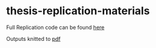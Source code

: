 # thesis-replication-materials

Full Replication code can be found [here](https://github.com/Thiyaghessan/thesis-replication-materials/blob/main/data_analysis.Rmd)

Outputs knitted to [pdf](https://github.com/Thiyaghessan/thesis-replication-materials/blob/main/data_analysis.pdf)
